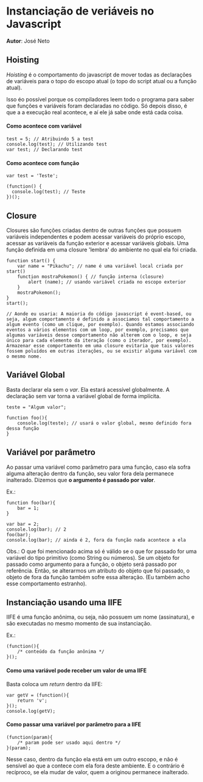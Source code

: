 # Instanciação de veriáveis no Javascript
**Autor**: José Neto

## Hoisting

*Hoisting* é o comportamento do javascript de mover todas as declarações de variáveis para o topo do escopo atual (o topo do script atual ou a função atual).

Isso éo possível porque os compiladores leem todo o programa para saber que funções e variáveis foram declaradas no código. Só depois disso, é que a a execução real acontece, e aí ele já sabe onde está cada coisa.

#### Como acontece com variável
````
test = 5; // Atribuindo 5 a test
console.log(test); // Utilizando test
var test; // Declarando test
````

#### Como acontece com função
````
var test = 'Teste'; 
  
(function() { 
  console.log(test); // Teste
})();
````

## Closure

Closures são funções criadas dentro de outras funções que possuem variáveis independentes e podem acessar variáveis do próprio escopo, acessar as variáveis da função exterior e acessar variáveis globais. Uma função definida em uma closure 'lembra' do ambiente no qual ela foi criada.

````
function start() {
    var name = "Pikachu"; // name é uma variável local criada por start()
    function mostraPokemon() { // função interna (closure)
        alert (name); // usando variável criada no escopo exterior
    }
    mostraPokemon();
}
start();

// Aonde eu usaria: A maioria do código javascript é event-based, ou seja, algum comportamento é definido a associamos tal comportamento a algum evento (como um clique, por exemplo). Quando estamos associando eventos a vários elementos com um loop, por exemplo, precisamos que algumas variáveis desse comportamento não alterem com o loop, e seja único para cada elemento da iteração (como o iterador, por exemplo). Armazenar esse comportamento em uma closure evitaria que tais valores fossem poluídos em outras iterações, ou se existir alguma variável com o mesmo nome.
````

## Variável Global

Basta declarar ela sem o *var*. Ela estará acessível globalmente. A declaração sem var torna a variável global de forma implícita.

````
teste = "Algum valor";

function foo(){
	console.log(teste); // usará o valor global, mesmo definido fora dessa função
}
````

## Variável por parâmetro

Ao passar uma variável como parâmetro para uma função, caso ela sofra alguma alteração dentro da função, seu valor fora dela permanece inalterado. Dizemos que **o argumento é passado por valor**.

Ex.:
````
function foo(bar){
	bar = 1;
}

var bar = 2;
console.log(bar); // 2
foo(bar);
console.log(bar); // ainda é 2, fora da função nada acontece a ela
````

Obs.: O que foi mencionado acima só é válido se o que for passado for uma variável do tipo primitivo (como String ou números). Se um objeto for passado como argumento para a função, o objeto será passado por referência. Então, se alterarmos um atributo do objeto que foi passado, o objeto de fora da função também sofre essa alteração. (Eu também acho esse comportamento estranho).

## Instanciação usando uma IIFE

IIFE é uma função anônima, ou seja, não possuem um nome (assinatura), e são executadas no mesmo momento de sua instanciação.

Ex.:
````
(function(){
	/* conteúdo da função anônima */
}();
````

#### Como uma variável pode receber um valor de uma IIFE
Basta coloca um *return* dentro da IIFE:
````
var getV = (function(){
	return 'v';
}();
console.log(getV);
````

#### Como passar uma variável por parâmetro para a IIFE
````
(function(param){
	/* param pode ser usado aqui dentro */
}(param);
````
Nesse caso, dentro da função ela está em um outro escopo, e não é sensível ao que a contece com ela fora deste ambiente. E o contrário é recíproco, se ela mudar de valor, quem a originou permanece inalterado.